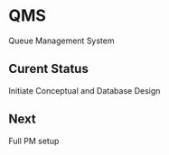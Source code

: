 # QMS
Queue Management System

## Curent Status

Initiate Conceptual and Database Design

## Next

Full PM setup

